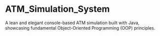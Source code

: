# ATM_Simulation_System
A lean and elegant console-based ATM simulation built with Java, showcasing fundamental Object-Oriented Programming (OOP) principles. 
